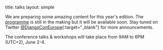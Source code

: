 title: talks
layout: simple

We are preparing some amazing content for this year's edition. The [programme](/talks/schedule/) is still in the making but it will be available soon. Stay tuned on Twitter [@DjangoConEurope](https://twitter.com/djangoconeurope){:target="_blank"} for more announcements.

The conference talks & workshops will take place from 9AM to 6PM (UTC+2), June 2-4.
